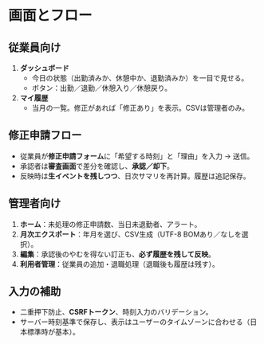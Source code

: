 # 画面とフロー

## 従業員向け
1) **ダッシュボード**  
   - 今日の状態（出勤済みか、休憩中か、退勤済みか）を一目で見せる。  
   - ボタン：出勤／退勤／休憩入り／休憩戻り。
2) **マイ履歴**  
   - 当月の一覧。修正があれば「修正あり」を表示。CSVは管理者のみ。

## 修正申請フロー
- 従業員が**修正申請フォーム**に「希望する時刻」と「理由」を入力 → 送信。  
- 承認者は**審査画面**で差分を確認し、**承認／却下**。  
- 反映時は**生イベントを残しつつ**、日次サマリを再計算。履歴は追記保存。

## 管理者向け
1) **ホーム**：未処理の修正申請数、当日未退勤者、アラート。  
2) **月次エクスポート**：年月を選び、CSV生成（UTF-8 BOMあり／なしを選択）。  
3) **編集**：承認後のやむを得ない訂正も、**必ず履歴を残して反映**。  
4) **利用者管理**：従業員の追加・退職処理（退職後も履歴は残す）。  

## 入力の補助
- 二重押下防止、**CSRFトークン**、時刻入力のバリデーション。  
- サーバー時刻基準で保存し、表示はユーザーのタイムゾーンに合わせる（日本標準時が基本）。
